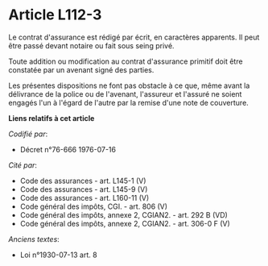 # Article L112-3

Le contrat d'assurance est rédigé par écrit, en caractères apparents. Il peut être passé devant notaire ou fait sous seing
privé.

Toute addition ou modification au contrat d'assurance primitif doit être constatée par un avenant signé des parties.

Les présentes dispositions ne font pas obstacle à ce que, même avant la délivrance de la police ou de l'avenant, l'assureur
et l'assuré ne soient engagés l'un à l'égard de l'autre par la remise d'une note de couverture.

**Liens relatifs à cet article**

_Codifié par_:

  - Décret n°76-666 1976-07-16

_Cité par_:

  - Code des assurances - art. L145-1 (V)
  - Code des assurances - art. L145-9 (V)
  - Code des assurances - art. L160-11 (V)
  - Code général des impôts, CGI. - art. 806 (V)
  - Code général des impôts, annexe 2, CGIAN2. - art. 292 B (VD)
  - Code général des impôts, annexe 2, CGIAN2. - art. 306-0 F (V)

_Anciens textes_:

  - Loi n°1930-07-13 art. 8
